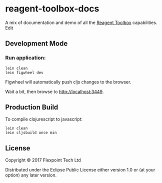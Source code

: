 # reagent-toolbox-docs

A mix of documentation and demo of all the [Reagent Toolbox](https://github.com/dashmantech/reagent-toolbox) capabilities. Edit

## Development Mode

### Run application:

```
lein clean
lein figwheel dev
```

Figwheel will automatically push cljs changes to the browser.

Wait a bit, then browse to [http://localhost:3449](http://localhost:3449).

## Production Build


To compile clojurescript to javascript:

```
lein clean
lein cljsbuild once min
```

## License

Copyright © 2017 Flexpoint Tech Ltd

Distributed under the Eclipse Public License either version 1.0 or (at your option) any later version.
